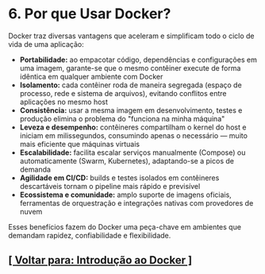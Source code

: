 # 6. Por que Usar Docker?

Docker traz diversas vantagens que aceleram e simplificam todo o ciclo de vida de uma aplicação:

- **Portabilidade:** ao empacotar código, dependências e configurações em uma imagem, garante-se que o mesmo contêiner execute de forma idêntica em qualquer ambiente com Docker
- **Isolamento:** cada contêiner roda de maneira segregada (espaço de processo, rede e sistema de arquivos), evitando conflitos entre aplicações no mesmo host
- **Consistência:** usar a mesma imagem em desenvolvimento, testes e produção elimina o problema do "funciona na minha máquina"
- **Leveza e desempenho:** contêineres compartilham o kernel do host e iniciam em milissegundos, consumindo apenas o necessário — muito mais eficiente que máquinas virtuais
- **Escalabilidade:** facilita escalar serviços manualmente (Compose) ou automaticamente (Swarm, Kubernetes), adaptando-se a picos de demanda
- **Agilidade em CI/CD:** builds e testes isolados em contêineres descartáveis tornam o pipeline mais rápido e previsível
- **Ecossistema e comunidade:** amplo suporte de imagens oficiais, ferramentas de orquestração e integrações nativas com provedores de nuvem

Esses benefícios fazem do Docker uma peça-chave em ambientes que demandam rapidez, confiabilidade e flexibilidade.

## [[ Voltar para: Introdução ao Docker ]](./introducao-docker.md#por-que-usar-docker)